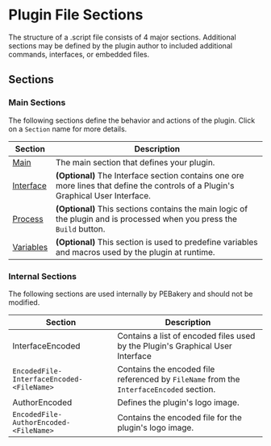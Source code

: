 # Plugin File Sections

The structure of a .script file consists of 4 major sections. Additional sections may be defined by the plugin author to included additional commands, interfaces, or embedded files.

## Sections

### Main Sections

The following sections define the behavior and actions of the plugin. Click on a `Section` name for more details.

| Section | Description |
| --- | --- |
| [Main](./Main.md) | The main section that defines your plugin. |
| [Interface](./Interface.md) | **(Optional)** The Interface section contains one ore more lines that define the controls of a Plugin's Graphical User Interface.  |
| [Process](./Process.md) | **(Optional)** This sections contains the main logic of the plugin and is processed when you press the `Build` button. |
| [Variables](./Variables.md) | **(Optional)** This section is used to predefine variables and macros used by the plugin at runtime. |

### Internal Sections

The following sections are used internally by PEBakery and should not be modified.

| Section | Description |
| --- | --- |
| InterfaceEncoded | Contains a list of encoded files used by the Plugin's Graphical User Interface |
| `EncodedFile-InterfaceEncoded-<FileName>` | Contains the encoded file referenced by `FileName` from the `InterfaceEncoded` section. |
| AuthorEncoded | Defines the plugin's logo image. |
| `EncodedFile-AuthorEncoded-<FileName>` | Contains the encoded file for the plugin's logo image. |
